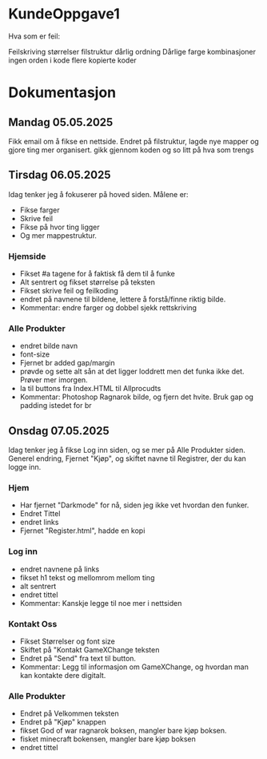 # KundeOppgave1

Hva som er feil:

Feilskriving
størrelser
filstruktur
dårlig ordning
Dårlige farge kombinasjoner
ingen orden i kode
flere kopierte koder

# Dokumentasjon

## Mandag 05.05.2025
Fikk email om å fikse en nettside. 
Endret på filstruktur, lagde nye mapper og gjore ting mer organisert.
gikk gjennom koden og so litt på hva som trengs

## Tirsdag 06.05.2025
Idag tenker jeg å fokuserer på hoved siden. Målene er:
* Fikse farger
* Skrive feil 
* Fikse på hvor ting ligger 
* Og mer mappestruktur.

### Hjemside
* Fikset #a tagene for å faktisk få dem til å funke 
* Alt sentrert og fikset størrelse på teksten
* Fikset skrive feil og feilkoding
* endret på navnene til bildene, lettere å forstå/finne riktig bilde.
* Kommentar: endre farger og dobbel sjekk rettskriving

### Alle Produkter
* endret bilde navn
* font-size
* Fjernet br added gap/margin
* prøvde og sette alt sån at det ligger loddrett men det funka ikke det. Prøver mer imorgen.
* la til buttons fra Index.HTML til Allprocudts
* Kommentar: Photoshop Ragnarok bilde, og fjern det hvite. Bruk gap og padding istedet for br

## Onsdag 07.05.2025
Idag tenker jeg å fikse Log inn siden, og se mer på Alle Produkter siden.
Generel endring, Fjernet "Kjøp", og skiftet navne til Registrer, der du kan logge inn.

### Hjem
* Har fjernet "Darkmode" for nå, siden jeg ikke vet hvordan den funker.
* Endret Tittel
* endret links
* Fjernet "Register.html", hadde en kopi

### Log inn
* endret navnene på links
* fikset h1 tekst og mellomrom mellom ting
* alt sentrert
* endret tittel
* Kommentar: Kanskje legge til noe mer i nettsiden

### Kontakt Oss
* Fikset Størrelser og font size
* Skiftet på "Kontakt GameXChange teksten
* Endret på "Send" fra text til button.
* Kommentar: Legg til informasjon om GameXChange, og hvordan man kan kontakte dere digitalt.

### Alle Produkter
* Endret på Velkommen teksten
* Endret på "Kjøp" knappen
* fikset God of war ragnarok boksen, mangler bare kjøp boksen.
* fisket minecraft bokensen, mangler bare kjøp boksen
* endret tittel
